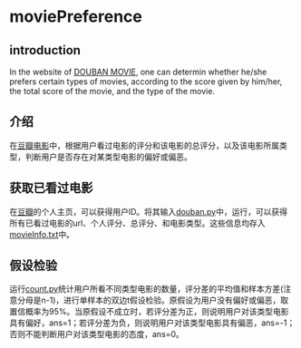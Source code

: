 # moviePreference
## introduction
In the website of [DOUBAN MOVIE](https://movie.douban.com), one can determin whether he/she prefers certain types of movies, according to the score given by him/her, the total score of the movie, and the type of the movie. 

## 介绍
在[豆瓣电影](https://movie.douban.com)中，根据用户看过电影的评分和该电影的总评分，以及该电影所属类型，判断用户是否存在对某类型电影的偏好或偏恶。

## 获取已看过电影
在[豆瓣](https://www.douban.com)的个人主页，可以获得用户ID。将其输入[douban.py](/douban.py/)中，运行，可以获得所有已看过电影的url、个人评分、总评分、和电影类型。这些信息均存入[movieInfo.txt](/movieInfo.txt/)中。

## 假设检验
运行[count.py](/count.py/)统计用户所看不同类型电影的数量，评分差的平均值和样本方差(注意分母是n-1)，进行单样本的双边t假设检验。原假设为用户没有偏好或偏恶，取置信概率为95%。当原假设不成立时，若评分差为正，则说明用户对该类型电影具有偏好，ans=1；若评分差为负，则说明用户对该类型电影具有偏恶，ans=-1；否则不能判断用户对该类型电影的态度，ans=0。